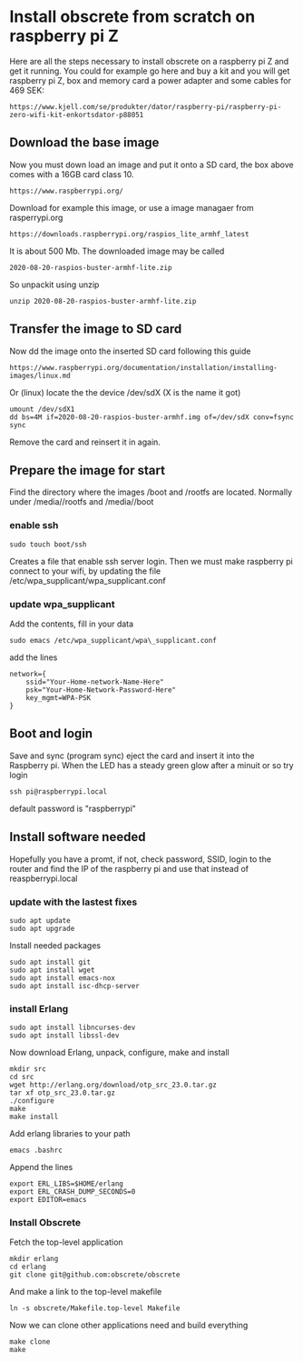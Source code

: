 # Install obscrete from scratch on raspberry pi Z

Here are all the steps necessary to install obscrete
on a raspberry pi Z and get it running. You could for example
go here and buy a kit and you will get raspberry pi Z, box
and memory card a power adapter and some cables for 469 SEK:

    https://www.kjell.com/se/produkter/dator/raspberry-pi/raspberry-pi-zero-wifi-kit-enkortsdator-p88051

## Download the base image 

Now you must down load an image and put it onto a SD card, the 
box above comes with a 16GB card class 10.

    https://www.raspberrypi.org/
	
Download for example this image, or use a image managaer from rasperrypi.org

    
	https://downloads.raspberrypi.org/raspios_lite_armhf_latest

It is about 500 Mb. The downloaded image may be called 

	2020-08-20-raspios-buster-armhf-lite.zip
	
So unpackit using unzip

	unzip 2020-08-20-raspios-buster-armhf-lite.zip

## Transfer the image to SD card

Now dd the image onto the inserted SD card following this guide

	https://www.raspberrypi.org/documentation/installation/installing-images/linux.md
	
Or (linux) locate the the device /dev/sdX (X is the name it got)

	umount /dev/sdX1
	dd bs=4M if=2020-08-20-raspios-buster-armhf.img of=/dev/sdX conv=fsync
	sync
	
Remove the card and reinsert it in again.

## Prepare the image for start

Find the directory where the images /boot and /rootfs are located. Normally
under /media/<user>/rootfs  and /media/<user>/boot

### enable ssh

	sudo touch boot/ssh
	
Creates a file that enable ssh server login. Then we must
make raspberry pi connect to your wifi, by updating the file
/etc/wpa\_supplicant/wpa\_supplicant.conf

### update wpa\_supplicant

Add the contents, fill in your data

    sudo emacs /etc/wpa_supplicant/wpa\_supplicant.conf

add the lines

    network={
        ssid="Your-Home-network-Name-Here"
        psk="Your-Home-Network-Password-Here"
        key_mgmt=WPA-PSK
	}

## Boot and login

Save and sync (program sync) eject the card and insert it into the
Raspberry pi. When the LED has a steady green glow after a minuit
or so try login

	ssh pi@raspberrypi.local
	
default password is "raspberrypi"

## Install software needed 

Hopefully you have a promt, if not, check password, SSID, login to the router
and find the IP of the raspberry pi and use that instead of reaspberrypi.local

### update with the lastest fixes

	sudo apt update
	sudo apt upgrade

 Install needed packages

	sudo apt install git
	sudo apt install wget
	sudo apt install emacs-nox
	sudo apt install isc-dhcp-server

### install Erlang

	sudo apt install libncurses-dev
	sudo apt install libssl-dev

Now download Erlang, unpack, configure, make and install

	mkdir src
	cd src
	wget http://erlang.org/download/otp_src_23.0.tar.gz
	tar xf otp_src_23.0.tar.gz
	./configure
	make
	make install

Add erlang libraries to your path

	emacs .bashrc
	
Append the lines

	export ERL_LIBS=$HOME/erlang
	export ERL_CRASH_DUMP_SECONDS=0
	export EDITOR=emacs

### Install Obscrete

Fetch the top-level application

	mkdir erlang
	cd erlang
	git clone git@github.com:obscrete/obscrete

And make a link to the top-level makefile
	
	ln -s obscrete/Makefile.top-level Makefile
	
Now we can clone other applications need and build everything

	make clone
	make

